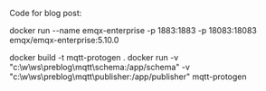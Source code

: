 Code for blog post: 

docker run --name emqx-enterprise -p 1883:1883 -p 18083:18083 emqx/emqx-enterprise:5.10.0


docker build -t mqtt-protogen .
docker run -v "c:\w\ws\preblog\mqtt\schema:/app/schema" -v "c:\w\ws\preblog\mqtt\publisher:/app/publisher" mqtt-protogen